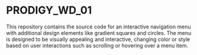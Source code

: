 # PRODIGY_WD_01
This repository contains the source code for an interactive navigation menu with additional design elements like gradient squares and circles. The menu is designed to be visually appealing and interactive, changing color or style based on user interactions such as scrolling or hovering over a menu item.
